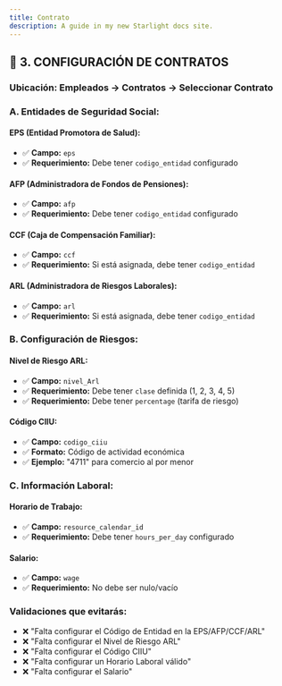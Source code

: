 ```yaml
---
title: Contrato
description: A guide in my new Starlight docs site.
---
```


## 📝 **3. CONFIGURACIÓN DE CONTRATOS**

### **Ubicación:** Empleados → Contratos → Seleccionar Contrato

### **A. Entidades de Seguridad Social:**

#### **EPS (Entidad Promotora de Salud):**
- ✅ **Campo:** `eps`
- ✅ **Requerimiento:** Debe tener `codigo_entidad` configurado

#### **AFP (Administradora de Fondos de Pensiones):**
- ✅ **Campo:** `afp`
- ✅ **Requerimiento:** Debe tener `codigo_entidad` configurado

#### **CCF (Caja de Compensación Familiar):**
- ✅ **Campo:** `ccf`
- ✅ **Requerimiento:** Si está asignada, debe tener `codigo_entidad`

#### **ARL (Administradora de Riesgos Laborales):**
- ✅ **Campo:** `arl`
- ✅ **Requerimiento:** Si está asignada, debe tener `codigo_entidad`

### **B. Configuración de Riesgos:**

#### **Nivel de Riesgo ARL:**
- ✅ **Campo:** `nivel_Arl`
- ✅ **Requerimiento:** Debe tener `clase` definida (1, 2, 3, 4, 5)
- ✅ **Requerimiento:** Debe tener `percentage` (tarifa de riesgo)

#### **Código CIIU:**
- ✅ **Campo:** `codigo_ciiu`
- ✅ **Formato:** Código de actividad económica
- ✅ **Ejemplo:** "4711" para comercio al por menor

### **C. Información Laboral:**

#### **Horario de Trabajo:**
- ✅ **Campo:** `resource_calendar_id`
- ✅ **Requerimiento:** Debe tener `hours_per_day` configurado

#### **Salario:**
- ✅ **Campo:** `wage`
- ✅ **Requerimiento:** No debe ser nulo/vacío

### **Validaciones que evitarás:**
- ❌ "Falta configurar el Código de Entidad en la EPS/AFP/CCF/ARL"
- ❌ "Falta configurar el Nivel de Riesgo ARL"
- ❌ "Falta configurar el Código CIIU"
- ❌ "Falta configurar un Horario Laboral válido"
- ❌ "Falta configurar el Salario"